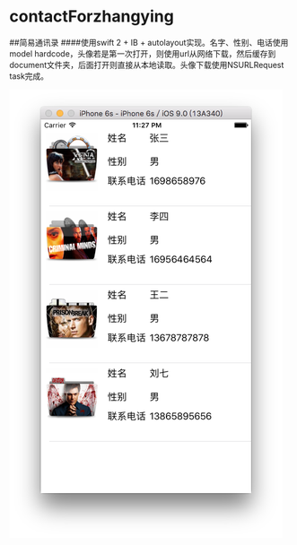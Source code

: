 # contactForzhangying
##简易通讯录
####使用swift 2 + IB + autolayout实现。名字、性别、电话使用model hardcode，头像若是第一次打开，则使用url从网络下载，然后缓存到document文件夹，后面打开则直接从本地读取。头像下载使用NSURLRequest task完成。

![](https://github.com/sidetlw/contactForzhangying/blob/master/contact/shot.png)
